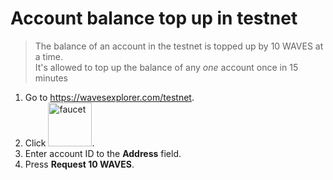 # Account balance top up in testnet

> The balance of an account in the testnet is topped up by 10 WAVES at a time. <br>It's allowed to top up the balance of any _one_ account once in 15 minutes

1. Go to <https://wavesexplorer.com/testnet>.
2. Click <img src="img/faucet.png" alt="faucet" width="70"/>.
3. Enter account ID to the **Address** field.
4. Press **Request 10 WAVES**.